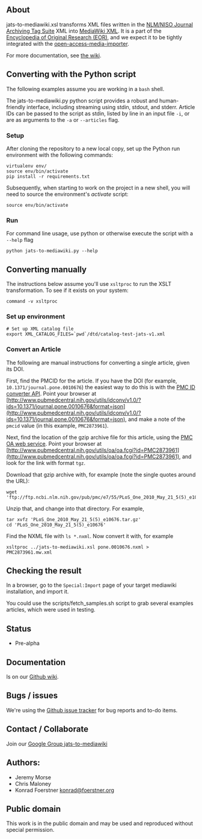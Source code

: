 ## About

jats-to-mediawiki.xsl transforms XML files written in the [NLM/NISO
Journal Archiving Tag Suite][1] XML into [MediaWiki XML][3]. It is a
part of the [Encyclopedia of Original Research (EOR)][4], and we expect
it to be tightly integrated with the [open-access-media-importer][5].

[1]: http://jats.nlm.nih.gov/

[3]: http://www.mediawiki.org/xml/export-0.6/

[4]: http://en.wikiversity.org/wiki/User:OpenScientist/Open_grant_writing_-_Encyclopaedia_of_original_research

[5]: http://en.wikiversity.org/wiki/User:OpenScientist/Open_grant_writing/Wissenswert_2011/Documentation

For more documentation, see [the wiki](https://github.com/wpoa/JATS-to-Mediawiki/wiki).


## Converting with the Python script

The following examples assume you are working in a `bash` shell.

The jats-to-mediawiki.py python script provides a robust and human-friendly interface, including streaming
using stdin, stdout, and stderr. Article IDs can be passed to the script as stdin,
listed by line in an input file `-i`, or are as arguments to the `-a` or `--articles`
flag.

### Setup

After cloning the repository to a new local copy, set up the Python run environment with
the following commands:

```
virtualenv env/
source env/bin/activate
pip install -r requirements.txt
```

Subsequently, when starting to work on the project in a new shell, you will need to
source the environment's *activate* script:

```
source env/bin/activate
```

### Run

For command line usage, use python or otherwise execute the script with a `--help` flag

```
python jats-to-mediawiki.py --help
```


## Converting manually

The instructions below assume you'll use `xsltproc` to run the XSLT transformation.
To see if it exists on your system:

```
command -v xsltproc
```

### Set up environment

```
# Set up XML catalog file
export XML_CATALOG_FILES=`pwd`/dtd/catalog-test-jats-v1.xml
```

### Convert an Article

The following are manual instructions for converting a single article, given its DOI.

First, find the PMCID for the article.  If you have the DOI (for example,
`10.1371/journal.pone.0010676`) the easiest way to do this is with the [PMC ID converter
API](http://www.ncbi.nlm.nih.gov/pmc/tools/id-converter-api/).  Point your browser at
[http://www.pubmedcentral.nih.gov/utils/idconv/v1.0/?ids=10.1371/journal.pone.0010676&format=json](http://www.pubmedcentral.nih.gov/utils/idconv/v1.0/?ids=10.1371/journal.pone.0010676&format=json),
and make a note of the `pmcid` value (in this example, `PMC2873961`).

Next, find the location of the gzip archive file for this article, using the [PMC OA web
service](http://www.ncbi.nlm.nih.gov/pmc/tools/oa-service/).  Point your browser at
[http://www.pubmedcentral.nih.gov/utils/oa/oa.fcgi?id=PMC2873961](http://www.pubmedcentral.nih.gov/utils/oa/oa.fcgi?id=PMC2873961),
and look for the link with format `tgz`.

Download that gzip archive with, for example (note the single quotes around the URL):

```
wget 'ftp://ftp.ncbi.nlm.nih.gov/pub/pmc/e7/55/PLoS_One_2010_May_21_5(5)_e10676.tar.gz'
```

Unzip that, and change into that directory.  For example,

```
tar xvfz 'PLoS_One_2010_May_21_5(5)_e10676.tar.gz'
cd 'PLoS_One_2010_May_21_5(5)_e10676'
```

Find the NXML file with `ls *.nxml`.  Now convert it with, for example

```
xsltproc ../jats-to-mediawiki.xsl pone.0010676.nxml > PMC2873961.mw.xml
```

## Checking the result

In a browser, go to the `Special:Import` page of your target mediawiki installation,
and import it.

You could use the scripts/fetch_samples.sh script to grab several examples
articles, which were used in testing.


## Status

* Pre-alpha

## Documentation

Is on our [Github wiki](https://github.com/wpoa/JATS-to-Mediawiki/wiki).

## Bugs / issues

We're using the [Github issue tracker](https://github.com/wpoa/JATS-to-Mediawiki/issues)
for bug reports and to-do items.

## Contact / Collaborate

Join our [Google Group jats-to-mediawiki](https://groups.google.com/d/forum/jats-to-mediawiki)

## Authors:

* Jeremy Morse
* Chris Maloney
* Konrad Foerstner <konrad@foerstner.org>

## Public domain

This work is in the public domain and may be used and reproduced without
special permission.
